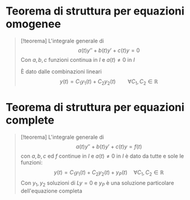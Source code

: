 # Teorema di struttura per equazioni omogenee
>[!teorema]
>L'integrale generale di 
>$$ a(t)y''+b(t)y'+c(t)y = 0 $$
>Con $a,b,c$ funzioni continua in $I$ e $a(t) \neq 0$ in $I$
>
>È dato dalle combinazioni lineari
>$$ y(t) = C_{1}y_{1}(t) + C_{2}y_{2}(t)\qquad \forall C_{1},C_{2} \in \mathbb{R} $$


# Teorema di struttura per equazioni complete

>[!teorema]
>L'integrale generale di
>$$ a(t)y''+b(t) y' +c(t) y = f(t) $$
>con $a,b,c$ ed $f$ continue in $I$ e $a(t) \neq 0$ in $I$
> è dato da tutte e sole le funzioni:
> $$ y(t) = C_{1}y_{1}(t) + C_{2}y_{2}(t) + y_{P}(t)\quad \forall C_{1},C_{2} \in \mathbb{R} $$
> Con $y_{1},y_{2}$ soluzioni di $Ly = 0$ e $y_{P}$ è una soluzione particolare dell'equazione completa

